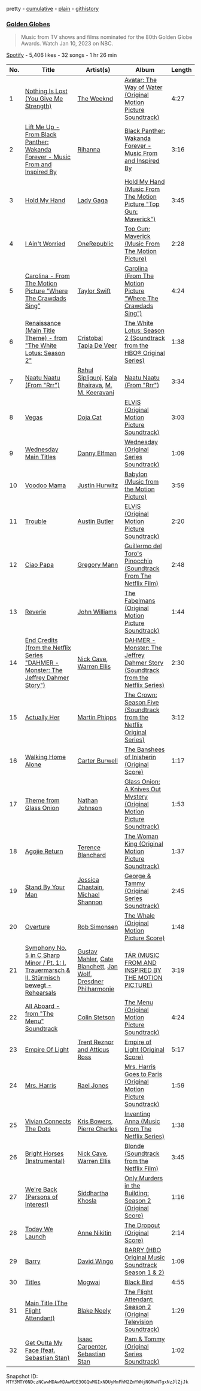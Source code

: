 pretty - [cumulative](/playlists/cumulative/37i9dQZF1DX6AKLu0DKWt5.md) - [plain](/playlists/plain/37i9dQZF1DX6AKLu0DKWt5) - [githistory](https://github.githistory.xyz/mackorone/spotify-playlist-archive/blob/main/playlists/plain/37i9dQZF1DX6AKLu0DKWt5)

### [Golden Globes](https://open.spotify.com/playlist/37i9dQZF1DX6AKLu0DKWt5)

> Music from TV shows and films nominated for the 80th Golden Globe Awards\. Watch Jan 10, 2023 on NBC.

[Spotify](https://open.spotify.com/user/spotify) - 5,406 likes - 32 songs - 1 hr 26 min

| No. | Title | Artist(s) | Album | Length |
|---|---|---|---|---|
| 1 | [Nothing Is Lost \(You Give Me Strength\)](https://open.spotify.com/track/1DzJbVkBELu6jDu6q0T0tk) | [The Weeknd](https://open.spotify.com/artist/1Xyo4u8uXC1ZmMpatF05PJ) | [Avatar: The Way of Water \(Original Motion Picture Soundtrack\)](https://open.spotify.com/album/4M2Mf4pmARKGVT9MLCe3HA) | 4:27 |
| 2 | [Lift Me Up \- From Black Panther: Wakanda Forever \- Music From and Inspired By](https://open.spotify.com/track/6sCvvleqKbeyOkQDieBYgp) | [Rihanna](https://open.spotify.com/artist/5pKCCKE2ajJHZ9KAiaK11H) | [Black Panther: Wakanda Forever \- Music From and Inspired By](https://open.spotify.com/album/06RK0wX4GqHcxBtHlVoGH5) | 3:16 |
| 3 | [Hold My Hand](https://open.spotify.com/track/0oWraSo5ASJ0h1BEagTyEw) | [Lady Gaga](https://open.spotify.com/artist/1HY2Jd0NmPuamShAr6KMms) | [Hold My Hand \(Music From The Motion Picture "Top Gun: Maverick"\)](https://open.spotify.com/album/4o7oZoaZrwElXdNXfBXsqe) | 3:45 |
| 4 | [I Ain't Worried](https://open.spotify.com/track/73PAbYaVbnFG0tQ4aBfxeN) | [OneRepublic](https://open.spotify.com/artist/5Pwc4xIPtQLFEnJriah9YJ) | [Top Gun: Maverick \(Music From The Motion Picture\)](https://open.spotify.com/album/3tjIKRAPBy5Qu4z8F5HmBz) | 2:28 |
| 5 | [Carolina \- From The Motion Picture “Where The Crawdads Sing”](https://open.spotify.com/track/4axSuOg3BqsowKjRpj59RU) | [Taylor Swift](https://open.spotify.com/artist/06HL4z0CvFAxyc27GXpf02) | [Carolina \(From The Motion Picture “Where The Crawdads Sing”\)](https://open.spotify.com/album/5Bwg2XxrjTlrNy6BC7KQZf) | 4:24 |
| 6 | [Renaissance \(Main Title Theme\) \- from "The White Lotus: Season 2"](https://open.spotify.com/track/2wXFOd5lYZH3Hiuw1oAYGt) | [Cristobal Tapia De Veer](https://open.spotify.com/artist/3uUcdriXzvaQapjo3a4DZR) | [The White Lotus: Season 2 \(Soundtrack from the HBO® Original Series\)](https://open.spotify.com/album/68BVCSKG3lJ5JXKc5K54zZ) | 1:38 |
| 7 | [Naatu Naatu \(From "Rrr"\)](https://open.spotify.com/track/4iKGu3xtvm90eBw0EIPWJP) | [Rahul Sipligunj](https://open.spotify.com/artist/1H4ZvA2yyK7wCmbvEUWvPn), [Kala Bhairava](https://open.spotify.com/artist/4tejKImNVmDcORNBuZ1l14), [M\. M\. Keeravani](https://open.spotify.com/artist/12l1SqSNsg2mI2IcXpPWjR) | [Naatu Naatu \(From "Rrr"\)](https://open.spotify.com/album/78zqKU9guNUoZFs7mn7TUG) | 3:34 |
| 8 | [Vegas](https://open.spotify.com/track/3FWwi61OP7vXEikwqhZCPZ) | [Doja Cat](https://open.spotify.com/artist/5cj0lLjcoR7YOSnhnX0Po5) | [ELVIS \(Original Motion Picture Soundtrack\)](https://open.spotify.com/album/74g0V2gxEA5MCSaivAwZyb) | 3:03 |
| 9 | [Wednesday Main Titles](https://open.spotify.com/track/3dd9uXh41vmFLO3UvqLJL6) | [Danny Elfman](https://open.spotify.com/artist/5qBZETtyzfYnXOobDXbmcD) | [Wednesday \(Original Series Soundtrack\)](https://open.spotify.com/album/2uuGxhpcN88ctFFHAYOzxF) | 1:09 |
| 10 | [Voodoo Mama](https://open.spotify.com/track/5pmlMjmOvUi5RCe64e9Tyu) | [Justin Hurwitz](https://open.spotify.com/artist/2snm3HmsnDUDxbIChdl2Oj) | [Babylon \(Music from the Motion Picture\)](https://open.spotify.com/album/0jCuKxy96iDfx9JtXKRyXe) | 3:59 |
| 11 | [Trouble](https://open.spotify.com/track/1XF9P9QsH5D3rPHk1oIQd5) | [Austin Butler](https://open.spotify.com/artist/7fonh9s1Y6OjzCsh7pbYQm) | [ELVIS \(Original Motion Picture Soundtrack\)](https://open.spotify.com/album/74g0V2gxEA5MCSaivAwZyb) | 2:20 |
| 12 | [Ciao Papa](https://open.spotify.com/track/2R96PRe2nQz5nRSLyBDDDG) | [Gregory Mann](https://open.spotify.com/artist/75HkCZEX8TSyFqh0PkXaa7) | [Guillermo del Toro's Pinocchio \(Soundtrack From The Netflix Film\)](https://open.spotify.com/album/7GQqZap38LT44AcbZriYqt) | 2:48 |
| 13 | [Reverie](https://open.spotify.com/track/4ih3wEKgswM0P1gT4Xq5XI) | [John Williams](https://open.spotify.com/artist/3dRfiJ2650SZu6GbydcHNb) | [The Fabelmans \(Original Motion Picture Soundtrack\)](https://open.spotify.com/album/3dWmhh9KGeDVbOdVSGLgHC) | 1:44 |
| 14 | [End Credits \(from the Netflix Series "DAHMER \- Monster: The Jeffrey Dahmer Story"\)](https://open.spotify.com/track/1zmRTJEYYYamHKy8Bsi8ne) | [Nick Cave](https://open.spotify.com/artist/1RM5gp0RFfjpJhCYFPB30p), [Warren Ellis](https://open.spotify.com/artist/0A8tch4LePxVn1Cn60wGXu) | [DAHMER \- Monster: The Jeffrey Dahmer Story \(Soundtrack from the Netflix Series\)](https://open.spotify.com/album/0iWf4fEHwkLXSHoHunjwtt) | 2:30 |
| 15 | [Actually Her](https://open.spotify.com/track/7DYB52sRKxgh8N1wU3NFMp) | [Martin Phipps](https://open.spotify.com/artist/5ukRxzaJiJLe6khkJeIHOn) | [The Crown: Season Five \(Soundtrack from the Netflix Original Series\)](https://open.spotify.com/album/4kecm8cI0FFGF70NiNYkSE) | 3:12 |
| 16 | [Walking Home Alone](https://open.spotify.com/track/1WhfX0T3ItwIHMqoGaLArQ) | [Carter Burwell](https://open.spotify.com/artist/0SbSDzM4X41hnlURed0fcV) | [The Banshees of Inisherin \(Original Score\)](https://open.spotify.com/album/0aIEKTzRH1fuEyCWCAri1n) | 1:17 |
| 17 | [Theme from Glass Onion](https://open.spotify.com/track/3ah2iIRAY7R3xbh1c8hKrW) | [Nathan Johnson](https://open.spotify.com/artist/0zWHBQv6knnmZSovIvl6b1) | [Glass Onion: A Knives Out Mystery \(Original Motion Picture Soundtrack\)](https://open.spotify.com/album/5nuS5QjHS8xqhmRZvVNUus) | 1:53 |
| 18 | [Agojie Return](https://open.spotify.com/track/6Wbzs713mPhSy7YkHdJGYK) | [Terence Blanchard](https://open.spotify.com/artist/7IbO8NvxclKsk7WTOZ42bv) | [The Woman King \(Original Motion Picture Soundtrack\)](https://open.spotify.com/album/2lABjAqQEaDrHcoap386Lr) | 1:37 |
| 19 | [Stand By Your Man](https://open.spotify.com/track/7vwKEYNGO94DzmkRc5Oqwp) | [Jessica Chastain](https://open.spotify.com/artist/4NTQfilj8qEZ14xqtpF8KF), [Michael Shannon](https://open.spotify.com/artist/2OlqaV8zhR61Koqs94cC89) | [George & Tammy \(Original Series Soundtrack\)](https://open.spotify.com/album/3vGFVncIwTikRP8iloLpwT) | 2:45 |
| 20 | [Overture](https://open.spotify.com/track/0GmtAxeEI2VcZKWhUdXVV0) | [Rob Simonsen](https://open.spotify.com/artist/2ZeUaZT3s3NSbeV7OS094J) | [The Whale \(Original Motion Picture Score\)](https://open.spotify.com/album/377eHf66txjBwadOeFF8Co) | 1:48 |
| 21 | [Symphony No\. 5 in C Sharp Minor / Pt\. 1: I\. Trauermarsch & II\. Stürmisch bewegt \- Rehearsals](https://open.spotify.com/track/50Zfv1fSYcuTr9JeKV5OZ5) | [Gustav Mahler](https://open.spotify.com/artist/2ANtgfhQkKpsW6EYSDqldz), [Cate Blanchett](https://open.spotify.com/artist/2Z2dkKKXtKsfFAQz1enCeJ), [Jan Wolf](https://open.spotify.com/artist/7FdzQYqYuqi6NhBNwXx3yY), [Dresdner Philharmonie](https://open.spotify.com/artist/03C9IJtseK0NX9zw53URjF) | [TÁR \(MUSIC FROM AND INSPIRED BY THE MOTION PICTURE\)](https://open.spotify.com/album/2Spn6mlJsZmgmjMCtJzOWK) | 3:19 |
| 22 | [All Aboard \- from "The Menu" Soundtrack](https://open.spotify.com/track/1hT4ky9OMjtDpZJbJs08XY) | [Colin Stetson](https://open.spotify.com/artist/4G6HhUUQ1LgyYnA2WJppf8) | [The Menu \(Original Motion Picture Soundtrack\)](https://open.spotify.com/album/1rNzQmIHjZCVQEfdOxEItQ) | 4:24 |
| 23 | [Empire Of Light](https://open.spotify.com/track/6O22GpPxzXC3lnaiGZsGXa) | [Trent Reznor and Atticus Ross](https://open.spotify.com/artist/6cadOIa5DTh6a5mGo5r4bh) | [Empire of Light \(Original Score\)](https://open.spotify.com/album/1vyONs5zeECX2CNwehnn0D) | 5:17 |
| 24 | [Mrs\. Harris](https://open.spotify.com/track/4Chlib7xjLWRsCU4A2uGCo) | [Rael Jones](https://open.spotify.com/artist/6gmWKEK7HKvYBas0CWXdlW) | [Mrs\. Harris Goes to Paris \(Original Motion Picture Soundtrack\)](https://open.spotify.com/album/5vjxJ2lyiNrKuV00JL5HRx) | 1:59 |
| 25 | [Vivian Connects The Dots](https://open.spotify.com/track/2RtkEH2NxXMBkRWG5yjhZ0) | [Kris Bowers](https://open.spotify.com/artist/2wWBoQpcybsDVpouFubTqZ), [Pierre Charles](https://open.spotify.com/artist/6GEwcVy8uYmMizh1nJl5B5) | [Inventing Anna \(Music From The Netflix Series\)](https://open.spotify.com/album/1xBVcdm8o7j8sjMTk2sAgM) | 1:38 |
| 26 | [Bright Horses \(Instrumental\)](https://open.spotify.com/track/4zrcD8Ls4b5WFcIJrbXUS9) | [Nick Cave](https://open.spotify.com/artist/1RM5gp0RFfjpJhCYFPB30p), [Warren Ellis](https://open.spotify.com/artist/0A8tch4LePxVn1Cn60wGXu) | [Blonde \(Soundtrack from the Netflix Film\)](https://open.spotify.com/album/5tVQoxthh1CrojRKURxcyz) | 3:45 |
| 27 | [We're Back \(Persons of Interest\)](https://open.spotify.com/track/7rhF7tvuOdveyQ74ophxml) | [Siddhartha Khosla](https://open.spotify.com/artist/7o8qzsL7eTuGP4piR7XQiY) | [Only Murders in the Building: Season 2 \(Original Score\)](https://open.spotify.com/album/4mSME5Jj4ANMDdgZ6ZJWYH) | 1:16 |
| 28 | [Today We Launch](https://open.spotify.com/track/5IOfH50BVukvKUeIzQ7JWA) | [Anne Nikitin](https://open.spotify.com/artist/1ZA3IynpePtaBeajOMrFfr) | [The Dropout \(Original Score\)](https://open.spotify.com/album/35AnVuSAzHTf7saCHf9xrb) | 2:14 |
| 29 | [Barry](https://open.spotify.com/track/4dqBW6ZGXVKTHg15MErvJ9) | [David Wingo](https://open.spotify.com/artist/7mRf8eSpaoh4FD8D4mtvRk) | [BARRY \(HBO Original Music Soundtrack Season 1 & 2\)](https://open.spotify.com/album/4kYPrvylR7PVvk8fphlRVv) | 1:09 |
| 30 | [Titles](https://open.spotify.com/track/4HFqmG18ztVvqqBG0jVu34) | [Mogwai](https://open.spotify.com/artist/34UhPkLbtFKRq3nmfFgejG) | [Black Bird](https://open.spotify.com/album/3O5ig1AqlNK4SQYU3litHb) | 4:55 |
| 31 | [Main Title \(The Flight Attendant\)](https://open.spotify.com/track/2RyCnbRAwgxNi8D4MexzkF) | [Blake Neely](https://open.spotify.com/artist/4UOzqO0jZUrTiTunfBw4tp) | [The Flight Attendant: Season 2 \(Original Television Soundtrack\)](https://open.spotify.com/album/4eGTAHIWB70mIf3gwknjow) | 1:29 |
| 32 | [Get Outta My Face \(feat\. Sebastian Stan\)](https://open.spotify.com/track/6o9NhaBfBJS4pCd2RjGb66) | [Isaac Carpenter](https://open.spotify.com/artist/4xbXNEpKqu2JcnjxaHAWpj), [Sebastian Stan](https://open.spotify.com/artist/0JX0HkJxazV5WddFlKp9JV) | [Pam & Tommy \(Original Series Soundtrack\)](https://open.spotify.com/album/3DLTFjUNq8cigCAqaU1ZOc) | 1:02 |

Snapshot ID: `MTY3MTY0NDczNCwwMDAwMDAwMDE3OGQwMGIxNDUyMmFhM2ZmYWNjNGMwNTgxNzJlZjJk`
